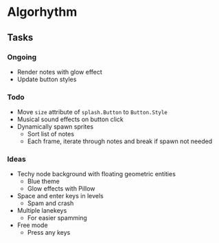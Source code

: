 # Algorhythm


## Tasks

### Ongoing
- Render notes with glow effect
- Update button styles

### Todo
- Move `size` attribute of `splash.Button` to `Button.Style`
- Musical sound effects on button click
- Dynamically spawn sprites
  - Sort list of notes
  - Each frame, iterate through notes and break if spawn not needed

### Ideas
- Techy node background with floating geometric entities
  - Blue theme
  - Glow effects with Pillow
- Space and enter keys in levels
  - Spam and crash
- Multiple lanekeys
  - For easier spamming
- Free mode
  - Press any keys
